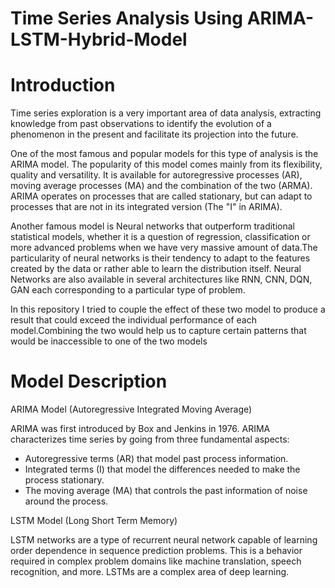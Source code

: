 # Time Series Analysis Using ARIMA-LSTM-Hybrid-Model

# Introduction

Time series exploration is a very important area of data analysis, extracting knowledge from past observations to identify the evolution of a phenomenon in the present and facilitate its projection into the future.

One of the most famous and popular models for this type of analysis is the ARIMA model. The popularity of this model comes mainly from its flexibility, quality and versatility. It is available for autoregressive processes (AR), moving average processes (MA) and the combination of the two (ARMA). ARIMA operates on processes that are called stationary, but can adapt to processes that are not in its integrated version (The "I" in ARIMA).

Another famous model is Neural networks that outperform traditional statistical models, whether it is a question of regression, classification or more advanced problems when we have very massive amount of data.The particularity of neural networks is their tendency to adapt to the features created by the data or rather able to learn the distribution itself. Neural Networks are also available in several architectures like RNN, CNN, DQN, GAN each corresponding to a particular type of problem.

In this repository I tried to couple the effect of these two model to produce a result that could exceed the individual performance of each model.Combining the two would help us to capture certain patterns that would be inaccessible to one of the two models 

# Model Description

ARIMA Model (Autoregressive Integrated Moving Average)

  ARIMA was first introduced by Box and Jenkins in 1976. ARIMA characterizes time series by going from three fundamental aspects:
  - Autoregressive terms (AR) that model past process information.
  - Integrated terms (I) that model the differences needed to make the process stationary.
  - The moving average (MA) that controls the past information of noise around the process.

LSTM Model (Long Short Term Memory)

  LSTM networks are a type of recurrent neural network capable of learning order dependence in sequence prediction problems. This is a behavior required in complex problem domains   like machine translation, speech recognition, and more. LSTMs are a complex area of deep learning.
